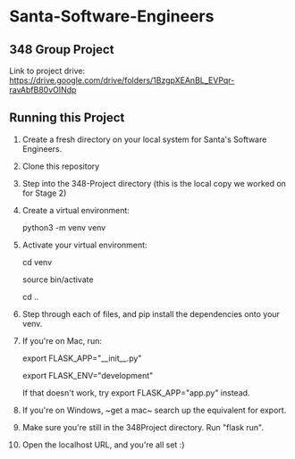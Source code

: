 # Santa-Software-Engineers
## 348 Group Project
Link to project drive: https://drive.google.com/drive/folders/1BzgpXEAnBL_EVPqr-ravAbfB80vOINdp
## Running this Project
1. Create a fresh directory on your local system for Santa's Software Engineers.
2. Clone this repository
3. Step into the 348-Project directory (this is the local copy we worked on for Stage 2)
4. Create a virtual environment: 

    python3 -m venv venv

5. Activate your virtual environment:
    
    cd venv
    
    source bin/activate
    
    cd ..
4. Step through each of files, and pip install the dependencies onto your venv.
5. If you're on Mac, run:

    export FLASK_APP="\_\_init\_\_.py"
    
    export FLASK_ENV="development"
    
    If that doesn't work, try export FLASK_APP="app.py" instead.
6. If you're on Windows, ~get a mac~ search up the equivalent for export.
7. Make sure you're still in the 348Project directory. Run "flask run".
8. Open the localhost URL, and you're all set :)
